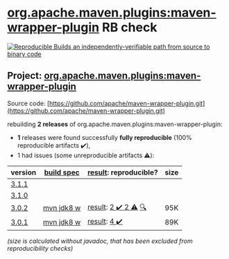 [org.apache.maven.plugins:maven-wrapper-plugin](https://search.maven.org/artifact/org.apache.maven.plugins/maven-wrapper-plugin/) RB check
=======

[![Reproducible Builds](https://reproducible-builds.org/images/logos/rb.svg) an independently-verifiable path from source to binary code](https://reproducible-builds.org/)

## Project: [org.apache.maven.plugins:maven-wrapper-plugin](https://search.maven.org/artifact/org.apache.maven.plugins/maven-wrapper-plugin/)

Source code: [https://github.com/apache/maven-wrapper-plugin.git](https://github.com/apache/maven-wrapper-plugin.git)

rebuilding **2 releases** of org.apache.maven.plugins:maven-wrapper-plugin:
- **1** releases were found successfully **fully reproducible** (100% reproducible artifacts :heavy_check_mark:),
- 1 had issues (some unreproducible artifacts :warning:):

| version | [build spec](/BUILDSPEC.md) | [result](https://reproducible-builds.org/docs/jvm/): reproducible? | size |
| -- | --------- | ------ | -- |
| [3.1.1](https://search.maven.org/artifact/org.apache.maven.plugins/maven-wrapper-plugin/3.1.1/pom) | | | |
| [3.1.0](https://search.maven.org/artifact/org.apache.maven.plugins/maven-wrapper-plugin/3.1.0/pom) | | | |
| [3.0.2](https://search.maven.org/artifact/org.apache.maven.plugins/maven-wrapper-plugin/3.0.2/pom) | [mvn jdk8 w](maven-wrapper-plugin-3.0.2.buildspec) | [result](maven-wrapper-plugin-3.0.2.buildinfo): [2 :heavy_check_mark:  2 :warning:](maven-wrapper-plugin-3.0.2.buildcompare) [:mag:](maven-wrapper-plugin-3.0.2.diffoscope) | 95K |
| [3.0.1](https://search.maven.org/artifact/org.apache.maven.plugins/maven-wrapper-plugin/3.0.1/pom) | [mvn jdk8 w](maven-wrapper-plugin-3.0.1.buildspec) | [result](maven-wrapper-plugin-3.0.1.buildinfo): [4 :heavy_check_mark: ](maven-wrapper-plugin-3.0.1.buildcompare) | 89K |

<i>(size is calculated without javadoc, that has been excluded from reproducibility checks)</i>
